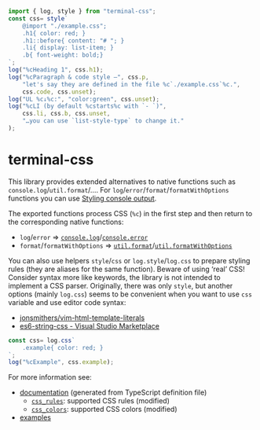 ```js
import { log, style } from "terminal-css";
const css= style`
	@import "./example.css";
	.h1{ color: red; }
	.h1::before{ content: "# "; }
	.li{ display: list-item; }
	.b{ font-weight: bold;}
`;
log("%cHeading 1", css.h1);
log("%cParagraph & code style –", css.p,
	"let's say they are defined in the file %c`./example.css`%c.",
	css.code, css.unset);
log("UL %c↓%c:", "color:green", css.unset);
log("%cLI (by default %cstarts%c with `- `)",
	css.li, css.b, css.unset,
	"…you can use `list-style-type` to change it."
);
```
# terminal-css
This library provides extended alternatives to native functions such as `console.log`/`util.format`/….
For `log`/`error`/`format`/`formatWithOptions` functions you can use [Styling console output](https://developer.mozilla.org/en-US/docs/Web/API/console#styling_console_output).

The exported functions process CSS (`%c`) in the first step and then return to the corresponding native functions:
- `log`/`error` ⇒ [`console.log`](https://nodejs.org/api/console.html#consolelogdata-args)/[`console.error`](https://nodejs.org/api/console.html#consoleerrordata-args)
- `format`/`formatWithOptions` ⇒ [`util.format`](https://nodejs.org/api/console.html#consoleerrordata-args)/[`util.formatWithOptions`](https://nodejs.org/api/util.html#utilformatwithoptionsinspectoptions-format-args)

You can also use helpers `style`/`css` or `log.style`/`log.css` to prepare styling rules (they are aliases for the same function).
Beware of using ‘real’ CSS! Consider syntax more like keywords, the library is not intended to implement a CSS parser.
Originally, there was only `style`, but another options (mainly `log.css`) seems to be convenient when you want to use `css` variable and use editor code syntax:
- [jonsmithers/vim-html-template-literals](https://github.com/jonsmithers/vim-html-template-literals)
- [es6-string-css - Visual Studio Marketplace](https://marketplace.visualstudio.com/items?itemName=bashmish.es6-string-css)
```js
const css= log.css`
	.example{ color: red; }
`;
log("%cExample", css.example);
```

For more information see:
- [documentation](./docs/README.md) (generated from TypeScript definition file)
	- [`css_rules`](./docs/README.md#css_rules): supported CSS rules (modified)
	- [`css_colors`](./docs/README.md#css_colors): supported CSS colors (modified)
- [examples](./examples)
